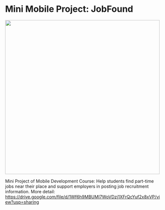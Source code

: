 # Mini Mobile Project: JobFound  

<img src="https://github.com/egliette/JobFound/assets/77763935/feddf5ae-b0f2-4046-8b13-db07defb592f"  Height="500">

Mini Project of Mobile Development Course: Help students find part-time jobs near their place and support employers in posting job recruitment information.
More detail: https://drive.google.com/file/d/1Wf6h9MBUMI7WoVDzj1XFrQcYuf2x8xVP/view?usp=sharing
